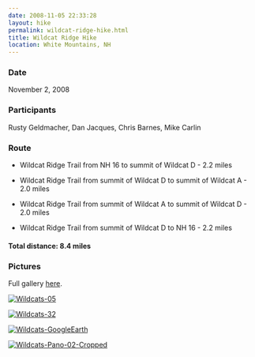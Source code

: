 ```yaml
---
date: 2008-11-05 22:33:28
layout: hike
permalink: wildcat-ridge-hike.html
title: Wildcat Ridge Hike
location: White Mountains, NH
---
```


### Date


November 2, 2008



### Participants


Rusty Geldmacher, Dan Jacques, Chris Barnes, Mike Carlin



### Route






  * Wildcat Ridge Trail from NH 16 to summit of Wildcat D - 2.2 miles


  * Wildcat Ridge Trail from summit of Wildcat D to summit of Wildcat A - 2.0 miles


  * Wildcat Ridge Trail from summit of Wildcat A to summit of Wildcat D - 2.0 miles


  * Wildcat Ridge Trail from summit of Wildcat D to NH 16 - 2.2 miles




#### Total distance: 8.4 miles





### Pictures





Full gallery [here](http://www.flickr.com/photos/geldmacher/sets/72157608695186429/).





[![Wildcats-05](http://farm4.static.flickr.com/3013/3007213510_c616fccd56.jpg)](http://www.flickr.com/photos/geldmacher/3007213510/)





[![Wildcats-32](http://farm4.static.flickr.com/3172/3006383173_e3a857d6d6.jpg)](http://www.flickr.com/photos/geldmacher/3006383173/)





[![Wildcats-GoogleEarth](http://farm4.static.flickr.com/3248/3007207588_e3dbd0f280.jpg)](http://www.flickr.com/photos/geldmacher/3007207588/)





[![Wildcats-Pano-02-Cropped](http://farm4.static.flickr.com/3213/3006374449_aca46597ca.jpg)](http://www.flickr.com/photos/geldmacher/3006374449/)




